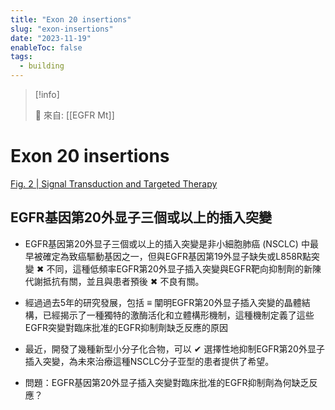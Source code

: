```yaml
---
title: "Exon 20 insertions"
slug: "exon-insertions"
date: "2023-11-19"
enableToc: false
tags:
  - building
---
```


> [!info]
>
> 🌱 來自: [[EGFR Mt]]

# Exon 20 insertions

[Fig. 2 | Signal Transduction and Targeted Therapy](https://www.nature.com/articles/s41392-019-0038-9/figures/2)

## EGFR基因第20外显子三個或以上的插入突變

- EGFR基因第20外显子三個或以上的插入突變是非小細胞肺癌 (NSCLC) 中最早被確定為致癌驅動基因之一，但與EGFR基因第19外显子缺失或L858R點突變 ✖ 不同，這種低頻率EGFR第20外显子插入突變與EGFR靶向抑制劑的新陳代謝抵抗有關，並且與患者預後 ✖ 不良有關。
- 經過過去5年的研究發展，包括 ≡ 闡明EGFR第20外显子插入突變的晶體結構，已經揭示了一種獨特的激酶活化和立體構形機制，這種機制定義了這些EGFR突變對臨床批准的EGFR抑制劑缺乏反應的原因
- 最近，開發了幾種新型小分子化合物，可以 ✔ 選擇性地抑制EGFR第20外显子插入突變，為未來治療這種NSCLC分子亚型的患者提供了希望。

- 問題：EGFR基因第20外显子插入突變對臨床批准的EGFR抑制劑為何缺乏反應？
